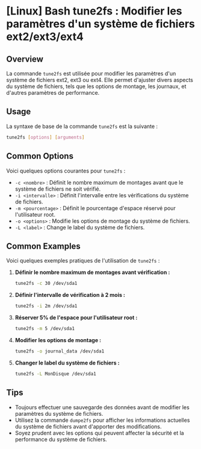 # [Linux] Bash tune2fs : Modifier les paramètres d'un système de fichiers ext2/ext3/ext4

## Overview
La commande `tune2fs` est utilisée pour modifier les paramètres d'un système de fichiers ext2, ext3 ou ext4. Elle permet d'ajuster divers aspects du système de fichiers, tels que les options de montage, les journaux, et d'autres paramètres de performance.

## Usage
La syntaxe de base de la commande `tune2fs` est la suivante :

```bash
tune2fs [options] [arguments]
```

## Common Options
Voici quelques options courantes pour `tune2fs` :

- `-c <nombre>` : Définit le nombre maximum de montages avant que le système de fichiers ne soit vérifié.
- `-i <intervalle>` : Définit l'intervalle entre les vérifications du système de fichiers.
- `-m <pourcentage>` : Définit le pourcentage d'espace réservé pour l'utilisateur root.
- `-o <options>` : Modifie les options de montage du système de fichiers.
- `-L <label>` : Change le label du système de fichiers.

## Common Examples
Voici quelques exemples pratiques de l'utilisation de `tune2fs` :

1. **Définir le nombre maximum de montages avant vérification :**
   ```bash
   tune2fs -c 30 /dev/sda1
   ```

2. **Définir l'intervalle de vérification à 2 mois :**
   ```bash
   tune2fs -i 2m /dev/sda1
   ```

3. **Réserver 5% de l'espace pour l'utilisateur root :**
   ```bash
   tune2fs -m 5 /dev/sda1
   ```

4. **Modifier les options de montage :**
   ```bash
   tune2fs -o journal_data /dev/sda1
   ```

5. **Changer le label du système de fichiers :**
   ```bash
   tune2fs -L MonDisque /dev/sda1
   ```

## Tips
- Toujours effectuer une sauvegarde des données avant de modifier les paramètres du système de fichiers.
- Utilisez la commande `dumpe2fs` pour afficher les informations actuelles du système de fichiers avant d'apporter des modifications.
- Soyez prudent avec les options qui peuvent affecter la sécurité et la performance du système de fichiers.